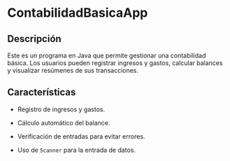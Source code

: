 # ContabilidadBasicaApp

## Descripción

Este es un programa en Java que permite gestionar una contabilidad básica. Los usuarios pueden registrar ingresos y gastos, calcular balances y visualizar resúmenes de sus transacciones.

## Características

-   Registro de ingresos y gastos.
    
-   Cálculo automático del balance.
    
-   Verificación de entradas para evitar errores.
    
-   Uso de `Scanner` para la entrada de datos.